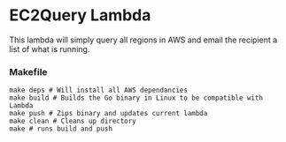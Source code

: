 # EC2Query Lambda
This lambda will simply query all regions in AWS and email the recipient a list of what is running.

### Makefile
```
make deps # Will install all AWS dependancies
make build # Builds the Go binary in Linux to be compatible with Lambda
make push # Zips binary and updates current lambda
make clean # Cleans up directory
make # runs build and push
```

